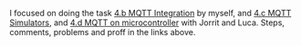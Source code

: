 I focused on doing the task [4.b MQTT Integration](/TeamThree/Ulrichs%20Lab%20Tasks.md#4b-mqtt-integration) by myself, and [4.c MQTT Simulators](/TeamThree/Ulrichs%20Lab%20Tasks.md#4c-mqtt-simulators), and [4.d MQTT on microcontroller](/TeamThree/Ulrichs%20Lab%20Tasks.md#4d-mqtt-on-microcontroller) with Jorrit and Luca.
Steps, comments, problems and proff in the links above.
